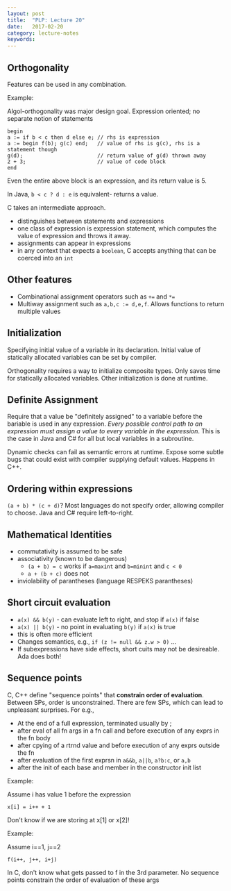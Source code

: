 ```yaml
---
layout: post
title:  "PLP: Lecture 20"
date:   2017-02-20
category: lecture-notes
keywords:
---
```


## Orthogonality

Features can be used in any combination.

Example: 

Algol-orthogonality was major design goal. Expression oriented; no separate notion of statements

```Algol
begin
a := if b < c then d else e; // rhs is expression
a := begin f(b); g(c) end;   // value of rhs is g(c), rhs is a statement though
g(d);						 // return value of g(d) thrown away
2 + 3;                       // value of code block
end
```
Even the entire above block is an expression, and its return value is 5. 

In Java, `b < c ? d : e` is equivalent- returns a value. 

C takes an intermediate approach. 

* distinguishes between statements and expressions
* one class of expression is expression statement, which computes the value of expression and throws it away. 
* assignments can appear in expressions
* in any context that expects a `boolean`, C accepts anything that can be coerced into an `int`

## Other features 

* Combinational assignment operators such as `+=` and `*=`
* Multiway assignment such as `a,b,c := d,e,f`. Allows functions to return multiple values

## Initialization 

Specifying initial value of a variable in its declaration. Initial value of statically allocated variables can be set by compiler.

Orthogonality requires a way to initialize composite types. Only saves time for statically allocated variables. Other initialization is done at runtime. 

## Definite Assignment

Require that a value be "definitely assigned" to a variable before the bariable is used in any expression. <i>Every possible control path to an expression must assign a value to every variable in the expression</i>. This is the case in Java and C# for all but local variables in a subroutine. 

Dynamic checks can fail as semantic errors at runtime. Expose some subtle bugs that could exist with compiler supplying default values. Happens in C++.  

## Ordering within expressions

`(a + b) * (c + d)`? Most languages do not specify order, allowing compiler to choose. Java and C# require left-to-right.

## Mathematical Identities

* commutativity is assumed to be safe
* associativity (known to be dangerous)
    * `(a + b) = c` works if `a=maxint` and `b=minint` and `c < 0`
    * `a + (b + c)` does not
* inviolability of parantheses (language RESPEKS parantheses)

## Short circuit evaluation

* `a(x) && b(y)` - can evaluate left to right, and stop if `a(x)` if false
* `a(x) || b(y)` - no point in evaluating `b(y)` if `a(x)` is true
* this is often more efficient
* Changes semantics, e.g., `if (z != null && z.w > 0)` ...
* If subexpressions have side effects, short cuits may not be desireable. Ada does both!

## Sequence points

C, C++ define "sequence points" that **constrain order of evaluation**. Between SPs, order is unconstrained. There are few SPs, which can lead to unpleasant surprises. 
For e.g., 
* At the end of a full expression, terminated usually by ;
* after eval of all fn args in a fn call and before execution of any exprs in the fn body
* after cpying of a rtrnd value and before execution of any exprs outside the fn
* after evaluation of the first exprsn in `a&&b`, `a||b`, `a?b:c`, or `a,b`
* after the init of each base and member in the constructor init list

Example: 

Assume i has value 1 before the expression

	x[i] = i++ + 1

Don't know if we are storing at x[1] or x[2]! 

Example: 

Assume i==1, j==2

	f(i++, j++, i+j)

In C, don't know what gets passed to f in the 3rd parameter. No sequence points constrain the order of evaluation of these args 
